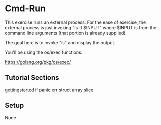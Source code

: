 Cmd-Run
==============

This exercise runs an external process. For the ease of exercise, the
external process is just invoking "ls -l $INPUT" where $INPUT is from
the command line arguments (that portion is already supplied).

The goal here is to invoke "ls" and display the output.

You'll be using the os/exec functions:

  https://golang.org/pkg/os/exec/

Tutorial Sections
-----------------
gettingstarted
if
panic
err
struct
array
slice

Setup
-----
None
